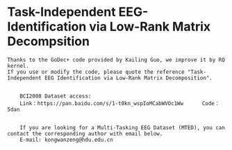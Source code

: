 # Task-Independent EEG-Identification via Low-Rank Matrix Decompsition
    Thanks to the GoDec+ code provided by Kailing Guo, we improve it by RQ kernel.
    If you use or modify the code, please quote the reference "Task-Independent EEG Identification via Low-Rank Matrix Decomposition".


        BCI2008 Dataset access:
        Link：https://pan.baidu.com/s/1-t0kn_wspIoMCabWVOc1Ww      Code：5dan


        If you are looking for a Multi-Tasking EEG Dataset (MTED), you can contact the corresponding author with email below.
        E-mail: kongwanzeng@hdu.edu.cn
